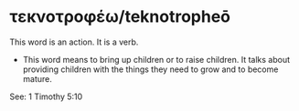 # τεκνοτροφέω/teknotropheō
This word is an action. It is a verb.
* This word means to bring up children or to raise children. It talks about providing children with the things they need to grow and to become mature.

See: 1 Timothy 5:10
